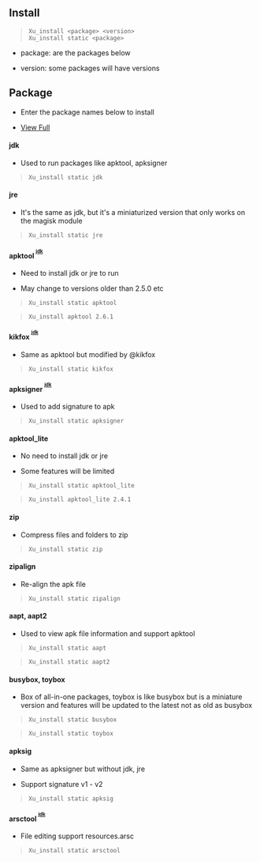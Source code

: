 ## Install

> `Xu_install <package> <version>`<br/>`Xu_install static <package>`

- package: are the packages below 

- version: some packages will have versions

## Package

- Enter the package names below to install

- [View Full](https://github.com/kakathic/Tools/tree/Vip/Library)

#### jdk

- Used to run packages like apktool, apksigner

> `Xu_install static jdk`

#### jre

- It's the same as jdk, but it's a miniaturized version that only works on the magisk module 

> `Xu_install static jre`

#### apktool <sup><sup>[jdk](#jdk)</sup></sup>

- Need to install jdk or jre to run

- May change to versions older than 2.5.0 etc

> `Xu_install static apktool`

> `Xu_install apktool 2.6.1`

#### kikfox <sup><sup>[jdk](#jdk)</sup></sup>

- Same as apktool but modified by @kikfox

> `Xu_install static kikfox`

#### apksigner <sup><sup>[jdk](#jdk)</sup></sup>

- Used to add signature to apk

> `Xu_install static apksigner`

#### apktool_lite

- No need to install jdk or jre

- Some features will be limited

> `Xu_install static apktool_lite`

> `Xu_install apktool_lite 2.4.1`

#### zip

- Compress files and folders to zip

> `Xu_install static zip`

#### zipalign

- Re-align the apk file

> `Xu_install static zipalign`

#### aapt, aapt2

- Used to view apk file information and support apktool

> `Xu_install static aapt`

> `Xu_install static aapt2`

#### busybox, toybox

- Box of all-in-one packages, toybox is like busybox but is a miniature version and features will be updated to the latest not as old as busybox

> `Xu_install static busybox`

> `Xu_install static toybox`

#### apksig

- Same as apksigner but without jdk, jre

- Support signature v1 - v2

> `Xu_install static apksig`

#### arsctool <sup><sup>[jdk](#jdk)</sup></sup>

- File editing support resources.arsc

> `Xu_install static arsctool`




